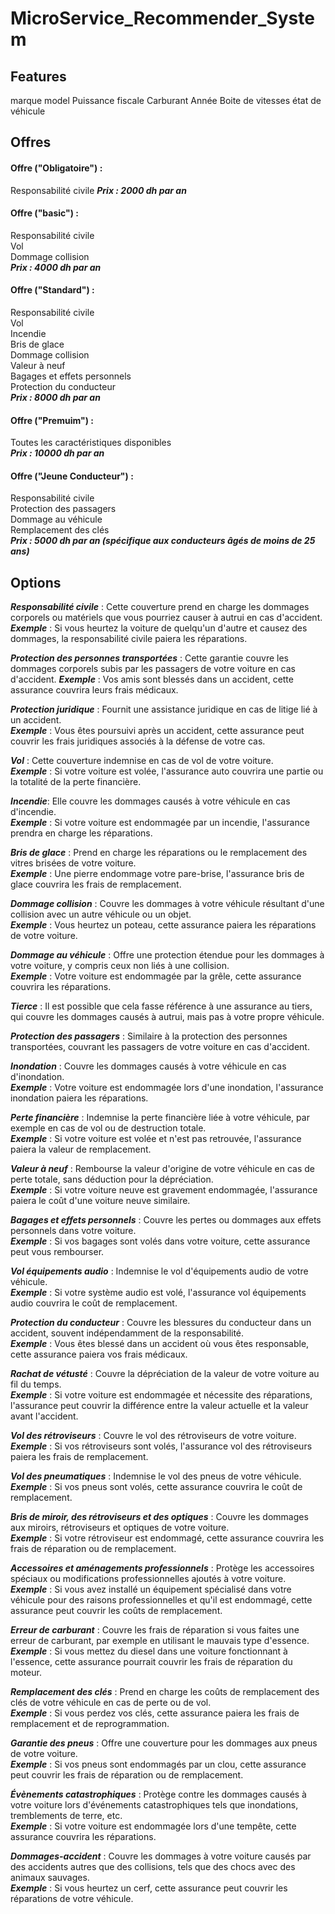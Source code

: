 # MicroService_Recommender_System

## Features

marque
model
Puissance fiscale
Carburant
Année
Boite de vitesses
état de véhicule

## Offres

#### Offre ("Obligatoire") :

Responsabilité civile
***Prix : 2000 dh par an***
    
#### Offre  ("basic") :

Responsabilité civile<br>
Vol <br>
Dommage collision <br>
***Prix : 4000 dh par an***

#### Offre  ("Standard") :

Responsabilité civile<br>
Vol<br>
Incendie<br>
Bris de glace <br>
Dommage collision <br>
Valeur à neuf<br>
Bagages et effets personnels<br>
Protection du conducteur<br>
***Prix : 8000 dh par an***

#### Offre ("Premuim") :

Toutes les caractéristiques disponibles <br>
***Prix : 10000 dh par an***

#### Offre ("Jeune Conducteur") :

Responsabilité civile<br>
Protection des passagers<br>
Dommage au véhicule <br>
Remplacement des clés<br>
***Prix : 5000 dh par an (spécifique aux conducteurs âgés de moins de 25 ans)***


## Options 

***Responsabilité civile*** : Cette couverture prend en charge les dommages corporels ou matériels que vous pourriez causer à autrui en cas d'accident. 
***Exemple*** : Si vous heurtez la voiture de quelqu'un d'autre et causez des dommages, la responsabilité civile paiera les réparations.

***Protection des personnes transportées*** : Cette garantie couvre les dommages corporels subis par les passagers de votre voiture en cas d'accident. 
***Exemple*** : Vos amis sont blessés dans un accident, cette assurance couvrira leurs frais médicaux.

***Protection juridique*** : Fournit une assistance juridique en cas de litige lié à un accident.<br>
***Exemple*** : Vous êtes poursuivi après un accident, cette assurance peut couvrir les frais juridiques associés à la défense de votre cas.

***Vol*** : Cette couverture indemnise en cas de vol de votre voiture.<br>
***Exemple*** : Si votre voiture est volée, l'assurance auto couvrira une partie ou la totalité de la perte financière.

***Incendie***: Elle couvre les dommages causés à votre véhicule en cas d'incendie. <br>
***Exemple*** : Si votre voiture est endommagée par un incendie, l'assurance prendra en charge les réparations.

***Bris de glace*** : Prend en charge les réparations ou le remplacement des vitres brisées de votre voiture. <br>
***Exemple*** : Une pierre endommage votre pare-brise, l'assurance bris de glace couvrira les frais de remplacement.

***Dommage collision*** : Couvre les dommages à votre véhicule résultant d'une collision avec un autre véhicule ou un objet.<br> ***Exemple*** : Vous heurtez un poteau, cette assurance paiera les réparations de votre voiture.

***Dommage au véhicule*** : Offre une protection étendue pour les dommages à votre voiture, y compris ceux non liés à une collision.<br>
***Exemple*** : Votre voiture est endommagée par la grêle, cette assurance couvrira les réparations.

***Tierce*** : Il est possible que cela fasse référence à une assurance au tiers, qui couvre les dommages causés à autrui, mais pas à votre propre véhicule.

***Protection des passagers*** : Similaire à la protection des personnes transportées, couvrant les passagers de votre voiture en cas d'accident.

***Inondation*** : Couvre les dommages causés à votre véhicule en cas d'inondation. <br>
***Exemple*** : Votre voiture est endommagée lors d'une inondation, l'assurance inondation paiera les réparations.

***Perte financière*** : Indemnise la perte financière liée à votre véhicule, par exemple en cas de vol ou de destruction totale. <br>
***Exemple*** : Si votre voiture est volée et n'est pas retrouvée, l'assurance paiera la valeur de remplacement.

***Valeur à neuf*** : Rembourse la valeur d'origine de votre véhicule en cas de perte totale, sans déduction pour la dépréciation. <br>
***Exemple*** : Si votre voiture neuve est gravement endommagée, l'assurance paiera le coût d'une voiture neuve similaire.

***Bagages et effets personnels*** : Couvre les pertes ou dommages aux effets personnels dans votre voiture. <br>
***Exemple*** : Si vos bagages sont volés dans votre voiture, cette assurance peut vous rembourser.

***Vol équipements audio*** : Indemnise le vol d'équipements audio de votre véhicule. <br>
***Exemple*** : Si votre système audio est volé, l'assurance vol équipements audio couvrira le coût de remplacement.

***Protection du conducteur*** : Couvre les blessures du conducteur dans un accident, souvent indépendamment de la responsabilité. <br>
***Exemple*** : Vous êtes blessé dans un accident où vous êtes responsable, cette assurance paiera vos frais médicaux.

***Rachat de vétusté*** : Couvre la dépréciation de la valeur de votre voiture au fil du temps.<br>
***Exemple*** : Si votre voiture est endommagée et nécessite des réparations, l'assurance peut couvrir la différence entre la valeur actuelle et la valeur avant l'accident.

***Vol des rétroviseurs*** : Couvre le vol des rétroviseurs de votre voiture. <br>
***Exemple*** : Si vos rétroviseurs sont volés, l'assurance vol des rétroviseurs paiera les frais de remplacement.

***Vol des pneumatiques*** : Indemnise le vol des pneus de votre véhicule. <br>
***Exemple*** : Si vos pneus sont volés, cette assurance couvrira le coût de remplacement.

***Bris de miroir, des rétroviseurs et des optiques*** : Couvre les dommages aux miroirs, rétroviseurs et optiques de votre voiture. <br> 
***Exemple*** : Si votre rétroviseur est endommagé, cette assurance couvrira les frais de réparation ou de remplacement.

***Accessoires et aménagements professionnels*** : Protège les accessoires spéciaux ou modifications professionnelles ajoutés à votre voiture. <br> 
***Exemple*** : Si vous avez installé un équipement spécialisé dans votre véhicule pour des raisons professionnelles et qu'il est endommagé, cette assurance peut couvrir les coûts de remplacement.

***Erreur de carburant*** : Couvre les frais de réparation si vous faites une erreur de carburant, par exemple en utilisant le mauvais type d'essence. <br> 
***Exemple*** : Si vous mettez du diesel dans une voiture fonctionnant à l'essence, cette assurance pourrait couvrir les frais de réparation du moteur.

***Remplacement des clés*** : Prend en charge les coûts de remplacement des clés de votre véhicule en cas de perte ou de vol.<br>  ***Exemple*** : Si vous perdez vos clés, cette assurance paiera les frais de remplacement et de reprogrammation.

***Garantie des pneus*** : Offre une couverture pour les dommages aux pneus de votre voiture. <br> 
***Exemple*** : Si vos pneus sont endommagés par un clou, cette assurance peut couvrir les frais de réparation ou de remplacement.

***Évènements catastrophiques*** : Protège contre les dommages causés à votre voiture lors d'événements catastrophiques tels que inondations, tremblements de terre, etc. <br> 
***Exemple*** : Si votre voiture est endommagée lors d'une tempête, cette assurance couvrira les réparations.

***Dommages-accident*** : Couvre les dommages à votre voiture causés par des accidents autres que des collisions, tels que des chocs avec des animaux sauvages.<br> 
***Exemple*** : Si vous heurtez un cerf, cette assurance peut couvrir les réparations de votre véhicule.